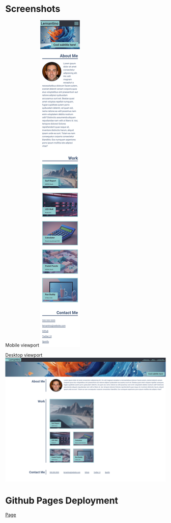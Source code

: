 # Screenshots
Mobile viewport
![mobile view](./assets/images/page-mobile.png)

Desktop viewport
![desktop view](./assets/images/page-desktop.png)

# Github Pages Deployment
[Page](https://briantib.github.io/columbia-bootcamp-challenge-2/)
